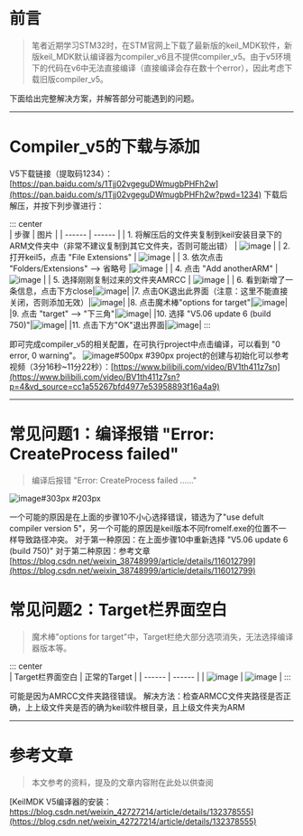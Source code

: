 # 前言

>笔者近期学习STM32时，在STM官网上下载了最新版的keil_MDK软件，新版keil_MDK默认编译器为compiler_v6且不提供compiler_v5。由于v5环境下的代码在v6中无法直接编译（直接编译会存在数十个error），因此考虑下载旧版compiler_v5。

下面给出完整解决方案，并解答部分可能遇到的问题。

---

# Compiler_v5的下载与添加
V5下载链接（提取码1234）：[https://pan.baidu.com/s/1Tjj02vgeguDWmugbPHFh2w](https://pan.baidu.com/s/1Tjj02vgeguDWmugbPHFh2w?pwd=1234) 
下载后解压，并按下列步骤进行：

::: center  
| 步骤 | 图片 |
| ------ | ------ |
| 1. 将解压后的文件夹复制到keil安装目录下的ARM文件夹中（非常不建议复制到其它文件夹，否则可能出错） | ![image](https://gitee.com/zongminz_admin/images/raw/master/pic/20240424/005545092-1.png) |
| 2. 打开keil5，点击 "File Extensions" | ![image](https://gitee.com/zongminz_admin/images/raw/master/pic/20240424/005846263-1.png) |
| 3. 依次点击 "Folders/Extensions" --> 省略号    |![image](https://gitee.com/zongminz_admin/images/raw/master/pic/20240424/010037939-1.png) |
| 4. 点击 "Add anotherARM" | ![image](https://gitee.com/zongminz_admin/images/raw/master/pic/20240424/010051557-1.png) |
| 5. 选择刚刚复制过来的文件夹AMRCC | ![image](https://gitee.com/zongminz_admin/images/raw/master/pic/20240424/010146542-1.png) |
| 6. 看到新增了一条信息，点击下方close|![image](https://gitee.com/zongminz_admin/images/raw/master/pic/20240424/010231276-1.png)|
|7. 点击OK退出此界面（注意：这里不能直接关闭，否则添加无效）|![image](https://gitee.com/zongminz_admin/images/raw/master/pic/20240424/010432463-1.png)|
|8. 点击魔术棒"options for target"|![image](https://gitee.com/zongminz_admin/images/raw/master/pic/20240424/010547434-1.png)|
|9. 点击 "target" --> "下三角"|![image](https://gitee.com/zongminz_admin/images/raw/master/pic/20240424/010642958-1.png)|
|10. 选择 "V5.06 update 6 (build 750)"|![image](https://gitee.com/zongminz_admin/images/raw/master/pic/20240424/012048244-1.png)|
|11. 点击下方"OK"退出界面|![image](https://gitee.com/zongminz_admin/images/raw/master/pic/20240424/010853639-1.png)|
:::


即可完成compiler_v5的相关配置，在可执行project中点击编译，可以看到 "0 error, 0 warning"。
![image#500px #390px](https://gitee.com/zongminz_admin/images/raw/master/pic/20240424/095021199-1.png)
project的创建与初始化可以参考视频（3分16秒~11分22秒）：[https://www.bilibili.com/video/BV1th411z7sn](https://www.bilibili.com/video/BV1th411z7sn?p=4&vd_source=cc1a55267bfd4977e53958893f16a4a9) 

---
# 常见问题1：编译报错 "Error: CreateProcess failed"
>编译后报错 "Error: CreateProcess failed ......"

![image#303px #203px](https://gitee.com/zongminz_admin/images/raw/master/pic/20240424/012726033-1.png)

一个可能的原因是在上面的步骤10不小心选择错误，错选为了"use defult compiler version 5"，另一个可能的原因是keil版本不同fromelf.exe的位置不一样导致路径冲突。
对于第一种原因：在上面步骤10中重新选择 "V5.06 update 6 (build 750)"
对于第二种原因：参考文章 [https://blog.csdn.net/weixin_38748999/article/details/116012799](https://blog.csdn.net/weixin_38748999/article/details/116012799) 

# 常见问题2：Target栏界面空白
>魔术棒"options for target"中，Target栏绝大部分选项消失，无法选择编译器版本等。

::: center  
| Target栏界面空白 | 正常的Target |
| ------ | ------ |
| ![image](https://gitee.com/zongminz_admin/images/raw/master/pic/20240424/013025299-1.png) | ![image](https://gitee.com/zongminz_admin/images/raw/master/pic/20240424/095510200-1.png) |
:::

可能是因为AMRCC文件夹路径错误。
解决方法：检查ARMCC文件夹路径是否正确，上上级文件夹是否的确为keil软件根目录，且上级文件夹为ARM

---

# 参考文章

>本文参考的资料，提及的文章内容附在此处以供查阅

[KeilMDK V5编译器的安装：https://blog.csdn.net/weixin_42727214/article/details/132378555](https://blog.csdn.net/weixin_42727214/article/details/132378555) 